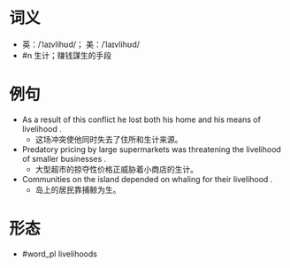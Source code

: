 # 词义
- 英：/ˈlaɪvlihʊd/； 美：/ˈlaɪvlihʊd/
- #n 生计；赚钱謀生的手段
# 例句
- As a result of this conflict he lost both his home and his means of livelihood .
	- 这场冲突使他同时失去了住所和生计来源。
- Predatory pricing by large supermarkets was threatening the livelihood of smaller businesses .
	- 大型超市的掠夺性价格正威胁着小商店的生计。
- Communities on the island depended on whaling for their livelihood .
	- 岛上的居民靠捕鲸为生。
# 形态
- #word_pl livelihoods
